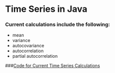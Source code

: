 # Time Series in Java

### Current calculations include the following:
- mean
- variance
- autocovariance 
- autocorrelation
- partial autocorrelation

###[Code for Current Time Series Calculations](https://github.com/navdeep-G/timeseries-java/blob/master/src/main/java/collect/TSCollect.java) 
